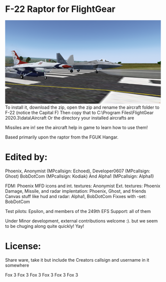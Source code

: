 # F-22 Raptor for FlightGear

![Flightgear F22](/pic.png "My little Raptor, is he cute? :D")
To install it, download the zip, open the zip and rename the aircraft folder to F-22 (notice the Capital F)
Then copy that to C:\Program Files\FlightGear 2020.3\data\Aircraft Or the directory your installed aircrafts are

Missiles are in! see the aircraft help in game to learn how to use them!

Based primarily upon the raptor from the FGUK Hangar.

# Edited by:
 Phoenix, Anonymist (MPcallsign: Echoed), Developer0607 (MPcallsign: Ghost) BobDotCom (MPcallsign: Kodiak) And Alpha1 (MPcallsign: Alpha1)

 FDM: Phoenix
 MFD icons and int. textures:  Anonymist
 Ext. textures: Phoenix
 Damage, Missile, and radar implentation: Phoenix, Ghost, and friends
 Canvas stuff like hud and radar: Alpha1, BobDotCom
 Fixxes with -set: BobDotCom

Test pilots: Epsilon, and members of the 249th EFS
 Support: all of them                  


Under Minor development, external contributions welcome :).
but we seem to be chuging along quite quickly! Yay!

# License: 
Share ware, take it but include the Creators callsign and username in it somewhere



Fox 3 Fox 3 Fox 3 Fox 3 Fox 3 Fox 3

